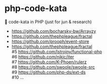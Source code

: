 # php-code-kata
🍿 code-kata in PHP (just for jun &amp; research)

* https://github.com/bocharsky-bw/Arrayzy  
* https://github.com/thephpleague/fractal  
* https://github.com/prooph/event-store  
* https://github.com/thephpleague/fractal  
#5 https://github.com/lstrojny/functional-php  
#6 https://github.com/nikic/iter  
#7 https://github.com/K-Phoen/rulerz  
#8 https://github.com/swoole/swoole-src  
#9 https://github.com/php-ds/ext-ds  
#10 ...
